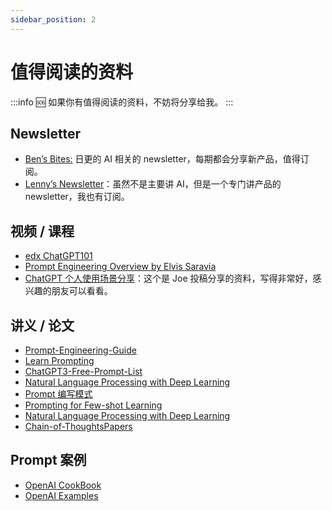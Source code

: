 ```yaml
---
sidebar_position: 2
---
```


# 值得阅读的资料

:::info 🆘
如果你有值得阅读的资料，不妨将分享给我。
:::

## Newsletter

- [Ben’s Bites:](https://www.bensbites.co/) 日更的 AI 相关的 newsletter，每期都会分享新产品，值得订阅。
- [Lenny’s Newsletter](https://www.lennysnewsletter.com/)：虽然不是主要讲 AI，但是一个专门讲产品的 newsletter，我也有订阅。

## 视频 / 课程

- [edx ChatGPT101](https://www.edx.org/course/introduction-to-chatgpt)
- [Prompt Engineering Overview by Elvis Saravia](https://www.youtube.com/watch?v=dOxUroR57xs)
- [ChatGPT 个人使用场景分享](https://hubeiqiao.notion.site/ChatGPT-c13f60d4adc14eb0ae73a58dca3a54af)：这个是 Joe 投稿分享的资料，写得非常好，感兴趣的朋友可以看看。

## 讲义 / 论文

- [Prompt-Engineering-Guide](https://github.com/dair-ai/Prompt-Engineering-Guide)
- [Learn Prompting](https://learnprompting.org/)
- [ChatGPT3-Free-Prompt-List](https://github.com/mattnigh/ChatGPT3-Free-Prompt-List)
- [Natural Language Processing with Deep Learning](http://web.stanford.edu/class/cs224n/slides/cs224n-2023-lecture11-prompting-rlhf.pdf)
- [Prompt 编写模式](https://github.com/prompt-engineering/prompt-patterns)
- [Prompting for Few-shot Learning](https://www.cs.princeton.edu/courses/archive/fall22/cos597G/lectures/lec05.pdf)
- [Natural Language Processing with Deep Learning](http://web.stanford.edu/class/cs224n/slides/cs224n-2023-lecture11-prompting-rlhf.pdf)
- [Chain-of-ThoughtsPapers](https://github.com/Timothyxxx/Chain-of-ThoughtsPapers)

## Prompt 案例

- [OpenAI CookBook](https://github.com/openai/openai-cookbook/)
- [OpenAI Examples](https://platform.openai.com/examples)
